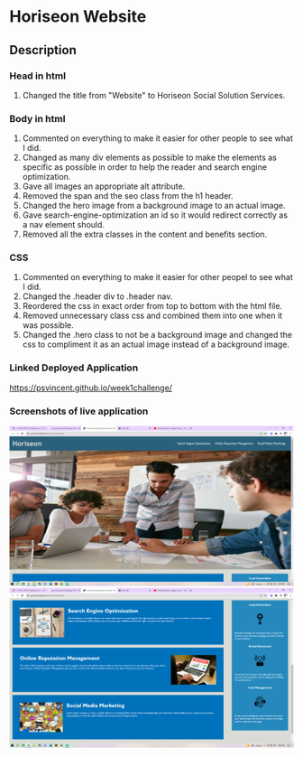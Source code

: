 # Horiseon Website
## Description
### Head in html
1. Changed the title from "Website" to Horiseon Social Solution Services.
### Body in html
1. Commented on everything to make it easier for other people to see what I did.
2. Changed as many div elements as possible to make the elements as specific as possible in order to help the reader and search engine optimization.
3. Gave all images an appropriate alt attribute.
4. Removed the span and the seo class from the h1 header.
5. Changed the hero image from a background image to an actual image.
6. Gave search-engine-optimization an id so it would redirect correctly as a nav element should.
7. Removed all the extra classes in the content and benefits section.
### CSS
1. Commented on everything to make it easier for other peopel to see what I did.
2. Changed the .header div to .header nav.
3. Reordered the css in exact order from top to bottom with the html file.
4. Removed unnecessary class css and combined them into one when it was possible.
5. Changed the .hero class to not be a background image and changed the css to compliment it as an actual image instead of a background image.
### Linked Deployed Application
https://psvincent.github.io/week1challenge/
### Screenshots of live application
![Screenshot](assets/images/Screenshot%20(1).png)
![Screenshot](assets/images/Screenshot%20(2).png)

